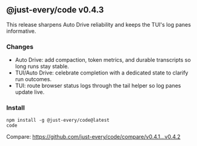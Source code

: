 ## @just-every/code v0.4.3

This release sharpens Auto Drive reliability and keeps the TUI's log panes informative.

### Changes

- Auto Drive: add compaction, token metrics, and durable transcripts so long runs stay stable.
- TUI/Auto Drive: celebrate completion with a dedicated state to clarify run outcomes.
- TUI: route browser status logs through the tail helper so log panes update live.

### Install

```
npm install -g @just-every/code@latest
code
```

Compare: https://github.com/just-every/code/compare/v0.4.1...v0.4.2
